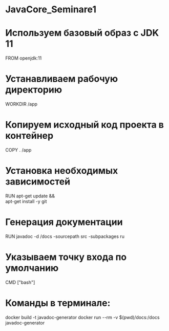 # JavaCore_Seminare1

# Используем базовый образ с JDK 11
FROM openjdk:11

# Устанавливаем рабочую директорию
WORKDIR /app

# Копируем исходный код проекта в контейнер
COPY . /app

# Установка необходимых зависимостей
RUN apt-get update && \
    apt-get install -y git

# Генерация документации
RUN javadoc -d /docs -sourcepath src -subpackages ru

# Указываем точку входа по умолчанию
CMD ["bash"]

# Команды в терминале:
docker build -t javadoc-generator 
docker run --rm -v $(pwd)/docs:/docs javadoc-generator
